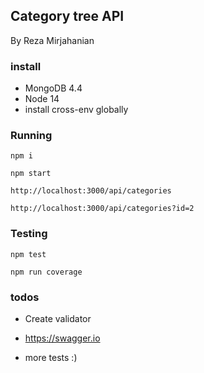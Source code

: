 ##  Category tree API
By Reza Mirjahanian 

### install
- MongoDB 4.4
- Node 14
- install cross-env globally
### Running
`npm i`

`npm start`

`http://localhost:3000/api/categories`

`http://localhost:3000/api/categories?id=2`

### Testing
`npm test`

`npm run coverage`

### todos
* Create validator

* https://swagger.io
  
* more tests :)
